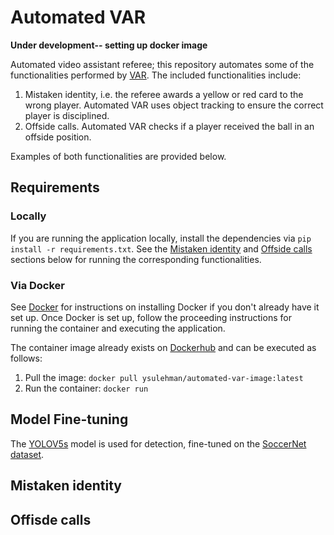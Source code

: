 # Automated VAR
**Under development-- setting up docker image**

Automated video assistant referee; this repository automates some of the functionalities performed by [VAR](https://www.premierleague.com/VAR). The included functionalities include: 

1. Mistaken identity, i.e. the referee awards a yellow or red card to the wrong player. Automated VAR uses object tracking to ensure the correct player is disciplined.
2. Offside calls. Automated VAR checks if a player received the ball in an offside position. 

Examples of both functionalities are provided below.

## Requirements

### Locally
If you are running the application locally, install the dependencies via ```pip install -r requirements.txt```. See the [Mistaken identity](#mistaken-identity) and [Offside calls](#offisde-calls) sections below for running the corresponding functionalities.

### Via Docker
See [Docker](https://www.docker.com/get-started/) for instructions on installing Docker if you don't already have it set up. Once Docker is set up, follow the proceeding 
instructions for running the container and executing the application.

The container image already exists on [Dockerhub](https://hub.docker.com/) and can be executed as follows: 

1. Pull the image: ```docker pull ysulehman/automated-var-image:latest```
2. Run the container: ```docker run```

## Model Fine-tuning
The [YOLOV5s](https://pypi.org/project/yolov5/) model is used for detection, fine-tuned on the [SoccerNet dataset](https://drive.google.com/drive/folders/17w9yhEDZS7gLdZGjiwPQytLz3-iTUpKm). 

## Mistaken identity

## Offisde calls
